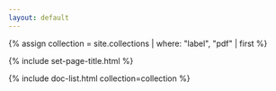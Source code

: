 ```yaml
---
layout: default
---
```


{% assign collection = site.collections | where: "label", "pdf" | first %}

{% include set-page-title.html %}

{% include doc-list.html collection=collection %}
